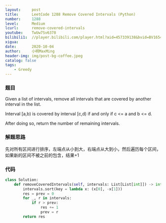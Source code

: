 ```yaml
---
layout:     post
title:      LeetCode 1288 Remove Covered Intervals (Python)
number:     1288
level:      Medium
lcurl:      remove-covered-intervals
youtube:    TwUw7Sv6378
bilibili1:  //player.bilibili.com/player.html?aid=457339138&bvid=BV165411j7S8&cid=242036827&page=1
xigua:      
date:       2020-10-04
author:     小明MaxMing
header-img: img/post-bg-coffee.jpeg
catalog: false
tags:
    - Greedy
---
```


### 题目

Given a list of intervals, remove all intervals that are covered by another interval in the list.

Interval [a,b) is covered by interval [c,d) if and only if c <= a and b <= d.

After doing so, return the number of remaining intervals.

### 解题思路

先对所有区间进行排序，左端点从小到大，右端点从大到小，然后遍历每个区间，如果新的区间不被之前的包含，结果+1

### 代码
```python
class Solution:
    def removeCoveredIntervals(self, intervals: List[List[int]]) -> int:
        intervals.sort(key = lambda x: (x[0], -x[1]))
        res = prev = 0
        for _, r in intervals:
            if r > prev:
                res += 1    
                prev = r
        return res
```
